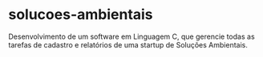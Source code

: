 # solucoes-ambientais
Desenvolvimento de um software em Linguagem C, que gerencie todas as tarefas de cadastro e relatórios de uma startup de Soluções Ambientais.

